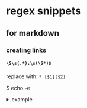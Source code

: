 # regex snippets

## for markdown
### creating links

#### `\S\s(.*):\s(\S*)$`
replace with: `* [$1]($2)`

$ echo -e <details><summary>example</summary>

```
•	Invitation suite: https://www.etsy.com/listing/234165241/floral-watercolor-invitation-set
• Save the date: https://www.etsy.com/listing/234160811/watercolor-save-the-date-script
```

output:
```
* [Invitation suite](https://www.etsy.com/listing/234165241/floral-watercolor-invitation-set)
* [Save the date](https://www.etsy.com/listing/234160811/watercolor-save-the-date-script)
```

</details>